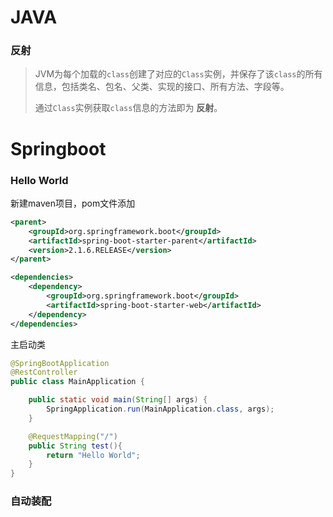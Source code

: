 # JAVA

### 反射

> JVM为每个加载的`class`创建了对应的`Class`实例，并保存了该`class`的所有信息，包括类名、包名、父类、实现的接口、所有方法、字段等。
>
> 通过`Class`实例获取`class`信息的方法即为 **反射**。





# Springboot

### Hello World

新建maven项目，pom文件添加

```xml
<parent>
    <groupId>org.springframework.boot</groupId>
    <artifactId>spring-boot-starter-parent</artifactId>
    <version>2.1.6.RELEASE</version>
</parent>

<dependencies>
    <dependency>
        <groupId>org.springframework.boot</groupId>
        <artifactId>spring-boot-starter-web</artifactId>
    </dependency>
</dependencies>
```

主启动类

```java
@SpringBootApplication
@RestController
public class MainApplication {

    public static void main(String[] args) {
        SpringApplication.run(MainApplication.class, args);
    }

    @RequestMapping("/")
    public String test(){
        return "Hello World";
    }
}
```

### 自动装配


